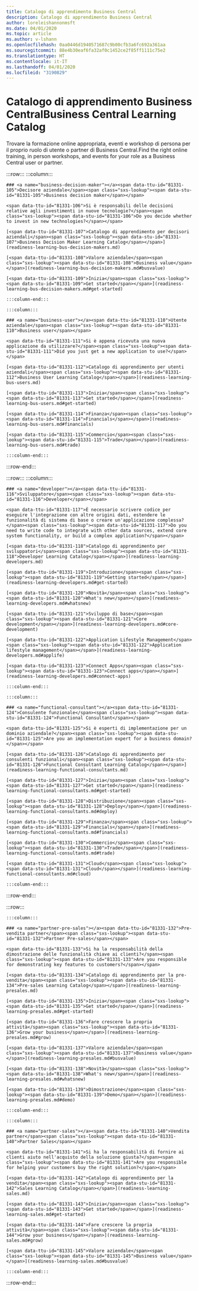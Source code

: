 ```yaml
---
title: Catalogo di apprendimento Business Central
description: Catalogo di apprendimento Business Central
author: loreleishannonmsft
ms.date: 04/01/2020
ms.topic: article
ms.author: v-lshann
ms.openlocfilehash: 0aa0446d1940571687c9b00cfb3a6fc692a361aa
ms.sourcegitcommit: 88e4b30eaf6fa32af0c1452ce2f85ff1111c75e2
ms.translationtype: HT
ms.contentlocale: it-IT
ms.lasthandoff: 04/01/2020
ms.locfileid: "3190829"
---
```

# <a name="business-central-learning-catalog"></a><span data-ttu-id="81331-103">Catalogo di apprendimento Business Central</span><span class="sxs-lookup"><span data-stu-id="81331-103">Business Central Learning Catalog</span></span>
<span data-ttu-id="81331-104">Trovare la formazione online appropriata, eventi e workshop di persona per il proprio ruolo di utente o partner di Business Central.</span><span class="sxs-lookup"><span data-stu-id="81331-104">Find the right online training, in person workshops, and events for your role as a Business Central user or partner.</span></span>

:::row:::
    :::column:::

    ### <a name="business-decision-maker"></a><span data-ttu-id="81331-105">Decisore aziendale</span><span class="sxs-lookup"><span data-stu-id="81331-105">Business decision maker</span></span>

    <span data-ttu-id="81331-106">Si è responsabili delle decisioni relative agli investimenti in nuove tecnologie?</span><span class="sxs-lookup"><span data-stu-id="81331-106">Do you decide whether to invest in new technologies?</span></span> 

    [<span data-ttu-id="81331-107">Catalogo di apprendimento per decisori aziendali</span><span class="sxs-lookup"><span data-stu-id="81331-107">Business Decision Maker Learning Catalog</span></span>](readiness-learning-bus-decision-makers.md)

    [<span data-ttu-id="81331-108">Valore aziendale</span><span class="sxs-lookup"><span data-stu-id="81331-108">Business value</span></span>](readiness-learning-bus-decision-makers.md#busvalue)

    [<span data-ttu-id="81331-109">Inizia</span><span class="sxs-lookup"><span data-stu-id="81331-109">Get started</span></span>](readiness-learning-bus-decision-makers.md#get-started)

    :::column-end:::

    :::column:::

    ### <a name="business-user"></a><span data-ttu-id="81331-110">Utente aziendale</span><span class="sxs-lookup"><span data-stu-id="81331-110">Business user</span></span>

    <span data-ttu-id="81331-111">Si è appena ricevuta una nuova applicazione da utilizzare?</span><span class="sxs-lookup"><span data-stu-id="81331-111">Did you just get a new application to use?</span></span> 

    [<span data-ttu-id="81331-112">Catalogo di apprendimento per utenti aziendali</span><span class="sxs-lookup"><span data-stu-id="81331-112">Business User Learning Catalog</span></span>](readiness-learning-bus-users.md)

    [<span data-ttu-id="81331-113">Inizia</span><span class="sxs-lookup"><span data-stu-id="81331-113">Get started</span></span>](readiness-learning-bus-users.md#get-started)

    [<span data-ttu-id="81331-114">Finanza</span><span class="sxs-lookup"><span data-stu-id="81331-114">Financials</span></span>](readiness-learning-bus-users.md#financials)

    [<span data-ttu-id="81331-115">Commercio</span><span class="sxs-lookup"><span data-stu-id="81331-115">Trade</span></span>](readiness-learning-bus-users.md#trade)

    :::column-end:::

:::row-end:::

:::row:::
    :::column:::

    ### <a name="developer"></a><span data-ttu-id="81331-116">Sviluppatore</span><span class="sxs-lookup"><span data-stu-id="81331-116">Developer</span></span>

    <span data-ttu-id="81331-117">È necessario scrivere codice per eseguire l'integrazione con altre origini dati, estendere le funzionalità di sistema di base o creare un'applicazione complessa?</span><span class="sxs-lookup"><span data-stu-id="81331-117">Do you need to write code to integrate with other data sources, extend core system functionality, or build a complex application?</span></span>

    [<span data-ttu-id="81331-118">Catalogo di apprendimento per sviluppatori</span><span class="sxs-lookup"><span data-stu-id="81331-118">Developer Learning Catalog</span></span>](readiness-learning-developers.md)

    [<span data-ttu-id="81331-119">Introduzione</span><span class="sxs-lookup"><span data-stu-id="81331-119">Getting started</span></span>](readiness-learning-developers.md#get-started)

    [<span data-ttu-id="81331-120">Novità</span><span class="sxs-lookup"><span data-stu-id="81331-120">What's new</span></span>](readiness-learning-developers.md#whatsnew)

    [<span data-ttu-id="81331-121">Sviluppo di base</span><span class="sxs-lookup"><span data-stu-id="81331-121">Core development</span></span>](readiness-learning-developers.md#core-development)

    [<span data-ttu-id="81331-122">Application Lifestyle Management</span><span class="sxs-lookup"><span data-stu-id="81331-122">Application lifestyle management</span></span>](readiness-learning-developers.md#applife)

    [<span data-ttu-id="81331-123">Connect Apps</span><span class="sxs-lookup"><span data-stu-id="81331-123">Connect apps</span></span>](readiness-learning-developers.md#connect-apps)

    :::column-end:::

    :::column:::

    ### <a name="functional-consultant"></a><span data-ttu-id="81331-124">Consulente funzionale</span><span class="sxs-lookup"><span data-stu-id="81331-124">Functional Consultant</span></span>
    
    <span data-ttu-id="81331-125">Si è esperti di implementazione per un dominio aziendale?</span><span class="sxs-lookup"><span data-stu-id="81331-125">Are you an implementation expert for a business domain?</span></span> 

    [<span data-ttu-id="81331-126">Catalogo di apprendimento per consulenti funzionali</span><span class="sxs-lookup"><span data-stu-id="81331-126">Functional Consultant Learning Catalog</span></span>](readiness-learning-functional-consultants.md)

    [<span data-ttu-id="81331-127">Inizia</span><span class="sxs-lookup"><span data-stu-id="81331-127">Get started</span></span>](readiness-learning-functional-consultants.md#get-started)

    [<span data-ttu-id="81331-128">Distribuzione</span><span class="sxs-lookup"><span data-stu-id="81331-128">Deploy</span></span>](readiness-learning-functional-consultants.md#deploy)

    [<span data-ttu-id="81331-129">Finanza</span><span class="sxs-lookup"><span data-stu-id="81331-129">Financials</span></span>](readiness-learning-functional-consultants.md#financials)

    [<span data-ttu-id="81331-130">Commercio</span><span class="sxs-lookup"><span data-stu-id="81331-130">Trade</span></span>](readiness-learning-functional-consultants.md#trade)

    [<span data-ttu-id="81331-131">Cloud</span><span class="sxs-lookup"><span data-stu-id="81331-131">Cloud</span></span>](readiness-learning-functional-consultants.md#cloud)

    :::column-end:::

:::row-end:::

:::row:::

    :::column:::

    ### <a name="partner-pre-sales"></a><span data-ttu-id="81331-132">Pre-vendita partner</span><span class="sxs-lookup"><span data-stu-id="81331-132">Partner Pre-sales</span></span>

    <span data-ttu-id="81331-133">Si ha la responsabilità della dimostrazione delle funzionalità chiave ai clienti?</span><span class="sxs-lookup"><span data-stu-id="81331-133">Are you responsible for demonstrating key features to customers?</span></span> 

    [<span data-ttu-id="81331-134">Catalogo di apprendimento per la pre-vendita</span><span class="sxs-lookup"><span data-stu-id="81331-134">Pre-sales Learning Catalog</span></span>](readiness-learning-presales.md)

    [<span data-ttu-id="81331-135">Inizia</span><span class="sxs-lookup"><span data-stu-id="81331-135">Get started</span></span>](readiness-learning-presales.md#get-started)

    [<span data-ttu-id="81331-136">Fare crescere la propria attività</span><span class="sxs-lookup"><span data-stu-id="81331-136">Grow your business</span></span>](readiness-learning-presales.md#grow)

    [<span data-ttu-id="81331-137">Valore aziendale</span><span class="sxs-lookup"><span data-stu-id="81331-137">Business value</span></span>](readiness-learning-presales.md#busvalue)

    [<span data-ttu-id="81331-138">Novità</span><span class="sxs-lookup"><span data-stu-id="81331-138">What's new</span></span>](readiness-learning-presales.md#whatsnew)

    [<span data-ttu-id="81331-139">Dimostrazione</span><span class="sxs-lookup"><span data-stu-id="81331-139">Demo</span></span>](readiness-learning-presales.md#demo)

    :::column-end:::

    :::column:::

    ### <a name="partner-sales"></a><span data-ttu-id="81331-140">Vendita partner</span><span class="sxs-lookup"><span data-stu-id="81331-140">Partner Sales</span></span>

    <span data-ttu-id="81331-141">Si ha la responsabilità di fornire ai clienti aiuto nell'acquisto della soluzione giusta?</span><span class="sxs-lookup"><span data-stu-id="81331-141">Are you responsible for helping your customers buy the right solution?</span></span> 

    [<span data-ttu-id="81331-142">Catalogo di apprendimento per la vendita</span><span class="sxs-lookup"><span data-stu-id="81331-142">Sales Learning Catalog</span></span>](readiness-learning-sales.md)

    [<span data-ttu-id="81331-143">Inizia</span><span class="sxs-lookup"><span data-stu-id="81331-143">Get started</span></span>](readiness-learning-sales.md#get-started)

    [<span data-ttu-id="81331-144">Fare crescere la propria attività</span><span class="sxs-lookup"><span data-stu-id="81331-144">Grow your business</span></span>](readiness-learning-sales.md#grow)

    [<span data-ttu-id="81331-145">Valore aziendale</span><span class="sxs-lookup"><span data-stu-id="81331-145">Business value</span></span>](readiness-learning-sales.md#busvalue)

    :::column-end:::

:::row-end:::
